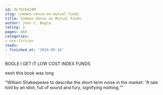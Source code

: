```yaml
---
id: OL7616424M
slug: common-sense-on-mutual-funds
title: Common Sense on Mutual Funds
author: John C. Bogle
rating: 3
pages: 468
categories:
- non-fiction
reads:
- finished_at: '2016-05-16'
---
```

BOGLE I GET IT LOW COST INDEX FUNDS

eesh this book was long

"William Shakespeare to describe the short-term noise in the market: “A tale told by an idiot, full of sound and fury, signifying nothing.”"
